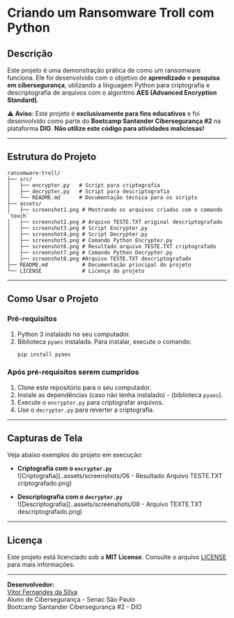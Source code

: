 # **Criando um Ransomware Troll com Python**  

## **Descrição**  
Este projeto é uma demonstração prática de como um ransomware funciona. Ele foi desenvolvido com o objetivo de **aprendizado** e **pesquisa em cibersegurança**, utilizando a linguagem Python para criptografia e descriptografia de arquivos com o algoritmo **AES (Advanced Encryption Standard)**.  

⚠️ **Aviso**: Este projeto é **exclusivamente para fins educativos** e foi desenvolvido como parte do **Bootcamp Santander Cibersegurança #2** na plataforma **DIO**. **Não utilize este código para atividades maliciosas!**  

---

## **Estrutura do Projeto**  

```
ransomware-troll/
├── src/
│   ├── encrypter.py   # Script para criptografia
│   ├── decrypter.py   # Script para descriptografia
│   └── README.md      # Documentação técnica para os scripts
├── assets/
│   ├── screenshot1.png # Mostrando os arquivos criados com o comando `touch`
│   ├── screenshot2.png # Arquivo TESTE.TXT original descriptografado
│   ├── screenshot3.png # Script Encrypter.py
│   ├── screenshot4.png # Script Decrypter.py
│   ├── screenshot5.png # Comando Python Encrypter.py
│   ├── screenshot6.png # Resultado arquivo TESTE.TXT criptografado
│   ├── screenshot7.png # Comando Python Decrypter.py
│   ├── screenshot8.png #Arquivo TESTE.TXT descriptografado
├── README.md           # Documentação principal do projeto
└── LICENSE             # Licença do projeto
```  

---

## **Como Usar o Projeto**  

### **Pré-requisitos**  
1. Python 3 instalado no seu computador.  
2. Biblioteca `pyaes` instalada. Para instalar, execute o comando:  
   ```bash
   pip install pyaes
   ```  
### **Após pré-requisitos serem cumpridos**
1. Clone este repositório para o seu computador.
2. Instale as dependências (caso não tenha instalado) - (biblioteca `pyaes`).
3. Execute o `encrypter.py` para criptografar arquivos.
4. Use o `decrypter.py` para reverter a criptografia. 

---

## **Capturas de Tela**  
Veja abaixo exemplos do projeto em execução:  

- **Criptografia com o `encrypter.py`**  
  ![Criptografia](..assets/screenshots/06 - Resultado Arquivo TESTE.TXT criptografado.png)  

- **Descriptografia com o `decrypter.py`**  
  ![Descriptografia](..assets/screenshots/08 - Arquivo TEXTE.TXT descriptografado.png)  

---

## **Licença**  
Este projeto está licenciado sob a **MIT License**. Consulte o arquivo [LICENSE](./LICENSE) para mais informações.  

---

**Desenvolvedor:**  
[Vitor Fernandes da Silva](https://github.com/Vifernandestech)  
Aluno de Cibersegurança - Senac São Paulo  
Bootcamp Santander Cibersegurança #2 - DIO  

